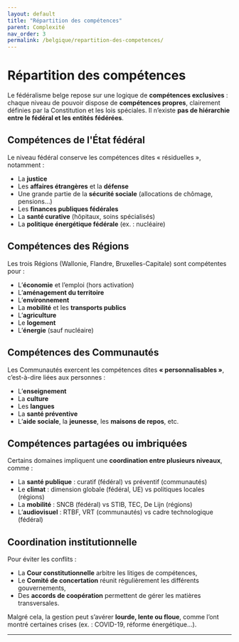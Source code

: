```yaml
---
layout: default
title: "Répartition des compétences"
parent: Complexité
nav_order: 3
permalink: /belgique/repartition-des-competences/
---
```


# Répartition des compétences

Le fédéralisme belge repose sur une logique de **compétences exclusives** : chaque niveau de pouvoir dispose de **compétences propres**, clairement définies par la Constitution et les lois spéciales. Il n’existe **pas de hiérarchie entre le fédéral et les entités fédérées**.

## Compétences de l'État fédéral

Le niveau fédéral conserve les compétences dites « résiduelles », notamment :

- La **justice**
- Les **affaires étrangères** et la **défense**
- Une grande partie de la **sécurité sociale** (allocations de chômage, pensions…)
- Les **finances publiques fédérales**
- La **santé curative** (hôpitaux, soins spécialisés)
- La **politique énergétique fédérale** (ex. : nucléaire)

## Compétences des Régions

Les trois Régions (Wallonie, Flandre, Bruxelles-Capitale) sont compétentes pour :

- L’**économie** et l’emploi (hors activation)
- L’**aménagement du territoire**
- L’**environnement**
- La **mobilité** et les **transports publics**
- L’**agriculture**
- Le **logement**
- L’**énergie** (sauf nucléaire)

## Compétences des Communautés

Les Communautés exercent les compétences dites **« personnalisables »**, c’est-à-dire liées aux personnes :

- L’**enseignement**
- La **culture**
- Les **langues**
- La **santé préventive**
- L’**aide sociale**, la **jeunesse**, les **maisons de repos**, etc.

## Compétences partagées ou imbriquées

Certains domaines impliquent une **coordination entre plusieurs niveaux**, comme :

- La **santé publique** : curatif (fédéral) vs préventif (communautés)
- Le **climat** : dimension globale (fédéral, UE) vs politiques locales (régions)
- La **mobilité** : SNCB (fédéral) vs STIB, TEC, De Lijn (régions)
- L’**audiovisuel** : RTBF, VRT (communautés) vs cadre technologique (fédéral)

## Coordination institutionnelle

Pour éviter les conflits :

- La **Cour constitutionnelle** arbitre les litiges de compétences,
- Le **Comité de concertation** réunit régulièrement les différents gouvernements,
- Des **accords de coopération** permettent de gérer les matières transversales.

Malgré cela, la gestion peut s’avérer **lourde, lente ou floue**, comme l’ont montré certaines crises (ex. : COVID-19, réforme énergétique…).

---

[^1]: Reuchamps, Min et al. *Les systèmes politiques en Belgique*. Larcier, 2019.  
[^2]: Cour constitutionnelle de Belgique – site officiel : [www.const-court.be](https://www.const-court.be)  
[^3]: CRISP. *Répartition des compétences en Belgique*. Courrier hebdomadaire, 2016.
